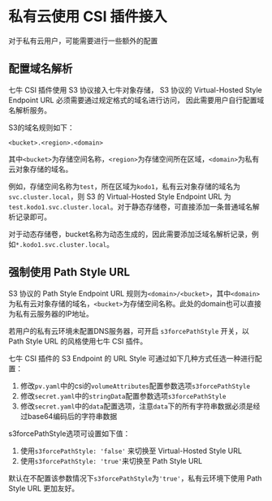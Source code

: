 # 私有云使用 CSI 插件接入

对于私有云用户，可能需要进行一些额外的配置

## 配置域名解析

七牛 CSI 插件使用 S3 协议接入七牛对象存储，
S3 协议的 Virtual-Hosted Style Endpoint URL 必须需要通过规定格式的域名进行访问，
因此需要用户自行配置域名解析服务。

S3的域名规则如下：
    
```text
<bucket>.<region>.<domain>
```

其中`<bucket>`为存储空间名称，`<region>`为存储空间所在区域，`<domain>`为私有云对象存储的域名。

例如，存储空间名称为`test`，所在区域为`kodo1`，私有云对象存储的域名为`svc.cluster.local`，则 S3 的 Virtual-Hosted Style Endpoint URL 为`test.kodo1.svc.cluster.local`。对于静态存储卷，可直接添加一条普通域名解析记录即可。

对于动态存储卷，bucket名称为动态生成的，因此需要添加泛域名解析记录，例如`*.kodo1.svc.cluster.local`。


## 强制使用 Path Style URL

S3 协议的 Path Style Endpoint URL 规则为`<domain>/<bucket>`，其中`<domain>`为私有云对象存储的域名，`<bucket>`为存储空间名称。此处的domain也可以直接为私有云服务器的IP地址。

若用户的私有云环境未配置DNS服务器，可开启 `s3forcePathStyle` 开关，以 Path Style URL 的风格使用七牛 CSI 插件。

七牛 CSI 插件的 S3 Endpoint 的 URL Style 可通过如下几种方式任选一种进行配置：
1. 修改`pv.yaml`中的csi的`volumeAttributes`配置参数选项`s3forcePathStyle`
2. 修改`secret.yaml`中的`stringData`配置参数选项`s3forcePathStyle`
3. 修改`secret.yaml`中的`data`配置选项，注意`data`下的所有字符串数据必须是经过base64编码后的字符串数据
   
s3forcePathStyle选项可设置如下值：
1. 使用`s3forcePathStyle: 'false'` 来切换至 Virtual-Hosted Style URL
2. 使用`s3forcePathStyle: 'true'`来切换至 Path Style URL

默认在不配置该参数情况下`s3forcePathStyle`为`'true'`，私有云环境下使用 Path Style URL 更加友好。